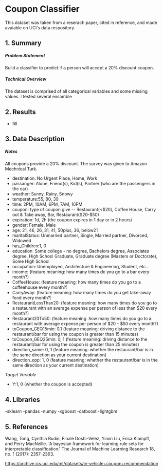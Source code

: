 # Coupon Classifier
This dataset was taken from a reserach paper, cited in reference, and made avaiable on UCI's data respository.  

## 1. Summary 

##### Problem Statement
Build a classifier to predict if a person will accept a 20% discount coupon. 

##### Technical Overview
The dataset is comprised of all categorical variables and some missing values. I tested several ensamble 

## 2. Results

- fill

  
## 3. Data Description

##### Notes
All coupons provide a 20% discount. The survey was given to Amazon Mechnical Turk.

- destination: No Urgent Place, Home, Work
- passanger: Alone, Friend(s), Kid(s), Partner (who are the passengers in the car)
- weather: Sunny, Rainy, Snowy
- temperature:55, 80, 30
- time: 2PM, 10AM, 6PM, 7AM, 10PM
- coupon: type of coupon give -- Restaurant(<$20), Coffee House, Carry out & Take away, Bar, Restaurant($20-$50)
- expiration: 1d, 2h (the coupon expires in 1 day or in 2 hours)
- gender: Female, Male
- age: 21, 46, 26, 31, 41, 50plus, 36, below21
- maritalStatus: Unmarried partner, Single, Married partner, Divorced, Widowed
- has_Children:1, 0
- education: Some college - no degree, Bachelors degree, Associates degree, High School Graduate, Graduate degree (Masters or Doctorate), Some High School
- occupation: Unemployed, Architecture & Engineering, Student, etc..
- income: (feature meaning: how many times do you go to a bar every month?)
- CoffeeHouse: (feature meaning: how many times do you go to a coffeehouse every month?)
- CarryAway: (feature meaning: how many times do you get take-away food every month?)
- RestaurantLessThan20: (feature meaning: how many times do you go to a restaurant with an average expense per person of less than $20 every month?)
- Restaurant20To50:  (feature meaning: how many times do you go to a restaurant with average expense per person of $20 - $50 every month?)
- toCoupon_GEQ15min: 0,1 (feature meaning: driving distance to the restaurant/bar for using the coupon is greater than 15 minutes)
- toCoupon_GEQ25min: 0, 1 (feature meaning: driving distance to the restaurant/bar for using the coupon is greater than 25 minutes)
- direction_same: 0, 1 (feature meaning: whether the restaurant/bar is in the same direction as your current destination)
- direction_opp: 1, 0 (feature meaning: whether the restaurant/bar is in the same direction as your current destination)

*Target Variable*
- Y:1, 0 (whether the coupon is accepted)

  
## 4. Libraries
-sklearn
-pandas
-numpy
-xgboost
-catboost
-lightgbm

## 5. References
Wang, Tong, Cynthia Rudin, Finale Doshi-Velez, Yimin Liu, Erica Klampfl, and Perry MacNeille. 'A bayesian framework for learning rule sets for interpretable classification.' The Journal of Machine Learning Research 18, no. 1 (2017): 2357-2393.

https://archive.ics.uci.edu/ml/datasets/in-vehicle+coupon+recommendation
